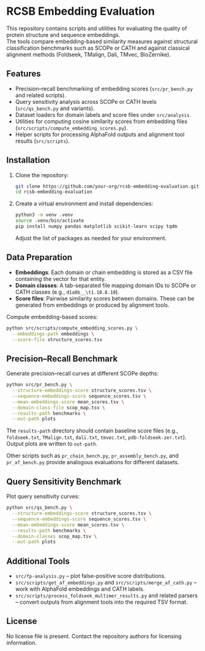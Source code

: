 # RCSB Embedding Evaluation

This repository contains scripts and utilities for evaluating the quality of protein structure and sequence embeddings.  
The tools compare embedding-based similarity measures against structural classification benchmarks such as SCOPe or CATH and 
against classical alignment methods (Foldseek, TMalign, Dali, TMvec, BioZernike).

## Features
- Precision–recall benchmarking of embedding scores (`src/pr_bench.py` and related scripts).
- Query sensitivity analysis across SCOPe or CATH levels (`src/qs_bench.py` and variants).
- Dataset loaders for domain labels and score files under `src/analysis`.
- Utilities for computing cosine similarity scores from embedding files (`src/scripts/compute_embedding_scores.py`).
- Helper scripts for processing AlphaFold outputs and alignment tool results (`src/scripts`).

## Installation
1. Clone the repository:
   ```bash
   git clone https://github.com/your-org/rcsb-embedding-evaluation.git
   cd rcsb-embedding-evaluation
   ```
2. Create a virtual environment and install dependencies:
   ```bash
   python3 -m venv .venv
   source .venv/bin/activate
   pip install numpy pandas matplotlib scikit-learn scipy tqdm
   ```
   Adjust the list of packages as needed for your environment.

## Data Preparation
- **Embeddings**: Each domain or chain embedding is stored as a CSV file containing the vector for that entity.
- **Domain classes**: A tab-separated file mapping domain IDs to SCOPe or CATH classes (e.g., `d1a0b__\t1.10.8.10`).
- **Score files**: Pairwise similarity scores between domains. These can be generated from embeddings or produced by alignment tools.

Compute embedding-based scores:
```bash
python src/scripts/compute_embedding_scores.py \
  --embeddings-path embeddings \
  --score-file structure_scores.tsv
```

## Precision–Recall Benchmark
Generate precision–recall curves at different SCOPe depths:
```bash
python src/pr_bench.py \
  --structure-embeddings-score structure_scores.tsv \
  --sequence-embeddings-score sequence_scores.tsv \
  --mean-embeddings-score mean_scores.tsv \
  --domain-class-file scop_map.tsv \
  --results-path benchmarks \
  --out-path plots
```
The `results-path` directory should contain baseline score files (e.g., `foldseek.txt`, `TMalign.txt`, `dali.txt`, `tmvec.txt`, `pdb-foldseek-zer.txt`).
Output plots are written to `out-path`.

Other scripts such as `pr_chain_bench.py`, `pr_assembly_bench.py`, and `pr_af_bench.py` provide analogous evaluations for different datasets.

## Query Sensitivity Benchmark
Plot query sensitivity curves:
```bash
python src/qs_bench.py \
  --structure-embeddings-score structure_scores.tsv \
  --sequence-embeddings-score sequence_scores.tsv \
  --mean-embeddings-score mean_scores.tsv \
  --results-path benchmarks \
  --domain-classes scop_map.tsv \
  --out-path plots
```

## Additional Tools
- `src/fp-analysis.py` – plot false-positive score distributions.
- `src/scripts/get_af_embeddings.py` and `src/scripts/merge_af_cath.py` – work with AlphaFold embeddings and CATH labels.
- `src/scripts/process_foldseek_multimer_results.py` and related parsers – convert outputs from alignment tools into the required TSV format.

## License
No license file is present.  Contact the repository authors for licensing information.

